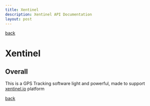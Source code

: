 ```yaml
---
title: Xentinel
description: Xentinel API Documentation
layout: post
---
```


[back](./)

# Xentinel

## Overall
This is a GPS Tracking software light and powerful, made to support [xentinel.io](https://xentinel.io) platform


[back](./)


